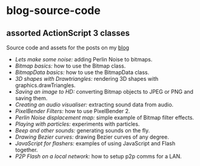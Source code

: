 blog-source-code
================

assorted ActionScript 3 classes
-------------------------------

Source code and assets for the posts on my [blog](http://blog.leeburrows.com)

+ _Lets make some noise:_ adding Perlin Noise to bitmaps.
+ _Bitmap basics:_ how to use the Bitmap class.
+ _BitmapData basics:_ how to use the BitmapData class.
+ _3D shapes with Drawtriangles:_ rendering 3D shapes with graphics.drawTriangles.
+ _Saving an image to HD:_ converting Bitmap objects to JPEG or PNG and saving them.
+ _Creating an audio visualiser:_ extracting sound data from audio.
+ _PixelBender Filters:_ how to use PixelBender 2.
+ _Perlin Noise displacement map:_ simple example of Bitmap filter effects.
+ _Playing with particles:_ experiments with particles.
+ _Beep and other sounds:_ generating sounds on the fly.
+ _Drawing Bezier curves:_ drawing Bezier curves of any degree.
+ _JavaScript for flashers:_ examples of using JavaScript and Flash together.
+ _P2P Flash on a local network:_ how to setup p2p comms for a LAN.